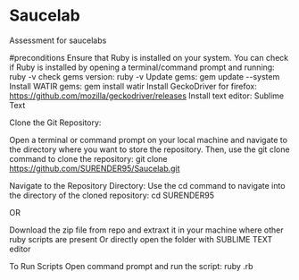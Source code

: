# Saucelab
Assessment for saucelabs

#preconditions
Ensure that Ruby is installed on your system. You can check if Ruby is installed by opening a terminal/command prompt and running: ruby -v
check gems version: ruby -v
Update gems: gem update --system
Install WATIR gems: gem install watir
Install GeckoDriver for firefox: https://github.com/mozilla/geckodriver/releases
Install text editor: Sublime Text

Clone the Git Repository:

Open a terminal or command prompt on your local machine and navigate to the directory where you want to store the repository. Then, use the git clone command to clone the repository: git clone https://github.com/SURENDER95/Saucelab.git

Navigate to the Repository Directory:
Use the cd command to navigate into the directory of the cloned repository: cd SURENDER95

OR 

Download the zip file from repo and extraxt it in your machine where other ruby scripts are present
Or directly open the folder with SUBLIME TEXT editor 

To Run Scripts
Open command prompt and run the script: ruby <File name>.rb
